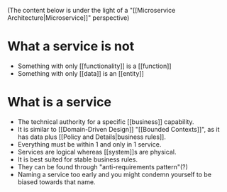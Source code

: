 (The content below is under the light of a "[[Microservice Architecture|Microservice]]" perspective)

# What a service is not

- Something with only [[functionality]] is a [[function]]
- Something with only [[data]] is an [[entity]]

# What is a service

- The technical authority for a specific [[business]] capability.
- It is similar to [[Domain-Driven Design]] "[[Bounded Contexts]]", as it has data plus [[Policy and Details|business rules]].
- Everything must be within 1 and only in 1 service.
- Services are logical whereas [[system]]s are physical.
- It is best suited for stable business rules.
- They can be found through "anti-requirements pattern"(?)
- Naming a service too early and you might condemn yourself to be biased towards that name.
